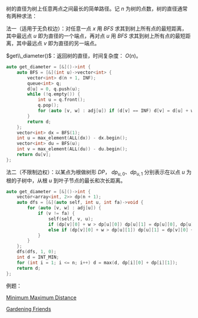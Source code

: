 树的直径为树上任意两点之间最长的简单路径。记 $n$ 为树的点数，树的直径通常有两种求法：

法一（适用于无负权边）：对任意一点 $x$ 用 $BFS$ 求其到树上所有点的最短距离，其中最远点 $u$ 即为直径的一个端点，再对点 $u$ 用 $BFS$ 求其到树上所有点的最短距离，其中最远点 $v$ 即为直径的另一端点。

$get\\_diameter()$：返回树的直径，时间复杂度： $O(n)$。

```c++
auto get_diameter = [&]()->int {
    auto BFS = [&](int u)->vector<int> {
        vector<int> d(n + 1, INF);
        queue<int> q;
        d[u] = 0, q.push(u);
        while (!q.empty()) {
            int u = q.front();
            q.pop();
            for (auto [v, w] : adj[u]) if (d[v] == INF) d[v] = d[u] + w, q.push(v);
        }
        return d;
    };
    vector<int> dx = BFS(1);
    int u = max_element(ALL(dx)) - dx.begin();
    vector<int> du = BFS(u);
    int v = max_element(ALL(du)) - du.begin();
    return du[v];
};
```

法二（不限制边权）：以某点为根做树形 $DP$， $dp_{u,0}、dp_{u,1}$ 分别表示在以点 $u$ 为根的子树中，从根 $u$ 到叶子节点的最长和次长距离。

```c++
auto get_diameter = [&]()->int {
    vector<array<int, 2>> dp(n + 1);
    auto dfs = [&](auto self, int u, int fa)->void {
        for (auto [v, w] : adj[u]) {
            if (v != fa) {
                self(self, v, u);
                if (dp[v][0] + w > dp[u][0]) dp[u][1] = dp[u][0], dp[u][0] = dp[v][0] + w;
                else if (dp[v][0] + w > dp[u][1]) dp[u][1] = dp[v][0] + w;
            }
        }
    };
    dfs(dfs, 1, 0);
    int d = INT_MIN;
    for (int i = 1; i <= n; i++) d = max(d, dp[i][0] + dp[i][1]);
    return d;
};
```

例题：

[Minimum Maximum Distance](https://codeforces.com/contest/1881/problem/F)

[Gardening Friends](https://codeforces.com/contest/1822/problem/F)
